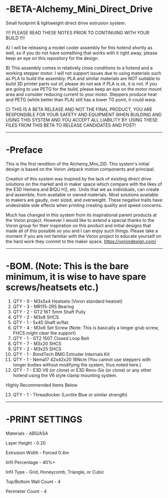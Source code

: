 # -BETA-Alchemy_Mini_Direct_Drive
Small footprint &amp; lightweight direct drive extrusion system.

!!!!  PLEASE READ THESE NOTES PRIOR TO CONTINUING WITH YOUR BUILD !!!!

A)  I will be releasing a model cooler assembly for this hotend shortly as well, so if you do not have something that works with it right away,
please keep an eye on this repository for the design.

B)  This assembly comes in relatively close conditions to a hotend and a working stepper motor.  I will not support issues due to using materials such as PLA to build the assembly.  PLA and similar materials are NOT suitable to build 3D printer parts out of, please do not ask if PLA is ok, it is not.  If you are going to use PETG for the build, please keep an eye on the motor mount area and consider reducing current to your motor.  Steppers produce heat and PETG (while better than PLA) still has a lower TG point, it could warp.

C)  THIS IS A BETA RELEASE AND NOT THE FINAL PRODUCT, YOU ARE RESPONSIBLE FOR YOUR SAFETY AND EQUIPMENT WHEN BUILDING AND USING THIS SYSTEM AND 
YOU ACCEPT ALL LIABILITY BY USING THESE FILES FROM THIS BETA TO RELEASE CANDIDATES AND POST!

-----------------------------------------------------------------------------------------------------------------------------------------------------------

# -Preface

This is the first rendition of the Alchemy_Mini_DD.   This system's initial design is based on the Voron Jetpack motion components and principal.  

Creation of this system was inspired by the lack of existing direct drive solutions on the market and in maker space which compare with the likes 
of the E3D Hemera and BIQU H2, etc.  Units that we as individuals, can create and assemble, from available or owned materials.  Most solutions available 
to makers are gaudy, over sized, and overweight.  These negative traits have undesirable side effects when printing creating quality and speed concerns.

Much has changed in this system from its inspirational parent products at the Voron project.   However I would like to extend a special thanks to the Voron
group for their inspiration on this product and initial designs that made all of this possible so you and I can enjoy such things.  Please take a moment if
you are not familiar with the Voron project to educate yourself on the hard work they commit to the maker space.  https://vorondesign.com/

-----------------------------------------------------------------------------------------------------------------------------------------------------------

# -BOM.  (Note: This is the bare minimum, it is wise to have spare screws/heatsets etc.)
1. QTY - 9 - M3x5x4 Heatsets (Voron standard heatset)
2. QTY - 3 - MR115-2RS Bearing
3. QTY - 2 - GT2 16T 5mm Shaft Pully
4. QTY - 2 - M3x8 SHCS
5. QTY - 1 - 5x45 Shaft w/flat.
6. QTY - 4 - M3x6 Set Screw (Note: This is basically a longer grub screw, FHCS might clear the support)
7. QTY - 1 - GT2 150T Closed Loop Belt
8. QTY - 7 - M3x20 SHCS
9. QTY - 2 - M3x25 SHCS
10. QTY - 1 - BondTech BMG Extruder Internals Kit
11. QTY - 1 - Nema17 42x42x20 16Ncm (You cannot use steppers with longer bodies without modifying the system, thus noted here.)
12. QTY - 1 - E3D V6 (or clone) or E3D Revo-Six (or clone) or any other hotend using the V6 style clamp mounting system.

Highly Recommended Items Below

13. QTY - 1 - Threadlocker (Loctite Blue or similar strength)

-----------------------------------------------------------------------------------------------------------------------------------------------------------

# -PRINT SETTINGS

Materials - ABS/ASA

Layer Height - 0.20

Extrusion Width - Forced 0.4m

Infil Percentage - 40%+

Infil Type - Grid, Honeycomb, Triangle, or Cubic

Top/Bottom Wall Count - 4

Perimeter Count - 4

